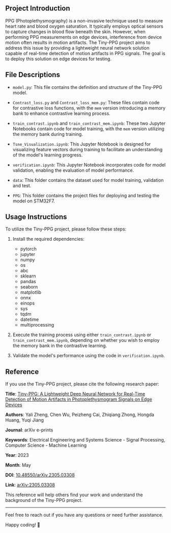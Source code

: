 ## Project Introduction

PPG (Photoplethysmography) is a non-invasive technique used to measure heart rate and blood oxygen saturation. It typically employs optical sensors to capture changes in blood flow beneath the skin. However, when performing PPG measurements on edge devices, interference from device motion often results in motion artifacts. The Tiny-PPG project aims to address this issue by providing a lightweight neural network solution capable of real-time detection of motion artifacts in PPG signals. The goal is to deploy this solution on edge devices for testing.

## File Descriptions

- `model.py`: This file contains the definition and structure of the Tiny-PPG model.

- `Contrast_loss.py` and `Contrast_loss_mem.py`: These files contain code for contrastive loss functions, with the `mem` version introducing a memory bank to enhance contrastive learning process.

- `train_contrast.ipynb` and `train_contrast_mem.ipynb`: These two Jupyter Notebooks contain code for model training, with the `mem` version utilizing the memory bank during training.

- `Tsne_Visualization.ipynb`: This Jupyter Notebook is designed for visualizing feature vectors during training to facilitate an understanding of the model's learning progress.

- `verification.ipynb`: This Jupyter Notebook incorporates code for model validation, enabling the evaluation of model performance.

- `data`: This folder contains the dataset used for model training, validation and test.

- `PPG`: This folder contains the project files for deploying and testing the model on STM32F7.

## Usage Instructions

To utilize the Tiny-PPG project, please follow these steps:

1. Install the required dependencies:

   - pytorch
   - jupyter
   - numpy
   - os
   - abc
   - sklearn
   - pandas
   - seaborn
   - matplotlib
   - onnx
   - einops
   - sys
   - tqdm
   - datetime
   - multiprocessing
2. Execute the training process using either `train_contrast.ipynb` or `train_contrast_mem.ipynb`, depending on whether you wish to employ the memory bank in the contrastive learning.

3. Validate the model's performance using the code in `verification.ipynb`.

## Reference

If you use the Tiny-PPG project, please cite the following research paper:

**Title**: [Tiny-PPG: A Lightweight Deep Neural Network for Real-Time Detection of Motion Artifacts in Photoplethysmogram Signals on Edge Devices](https://ui.adsabs.harvard.edu/abs/2023arXiv230503308Z)

**Authors**: Yali Zheng, Chen Wu, Peizheng Cai, Zhiqiang Zhong, Hongda Huang, Yuqi Jiang

**Journal**: arXiv e-prints

**Keywords**: Electrical Engineering and Systems Science - Signal Processing, Computer Science - Machine Learning

**Year**: 2023

**Month**: May

**DOI**: [10.48550/arXiv.2305.03308](https://doi.org/10.48550/arXiv.2305.03308)

**Link**: [arXiv:2305.03308](https://arxiv.org/abs/2305.03308)

This reference will help others find your work and understand the background of the Tiny-PPG project.

---

Feel free to reach out if you have any questions or need further assistance.

Happy coding! 🚀
